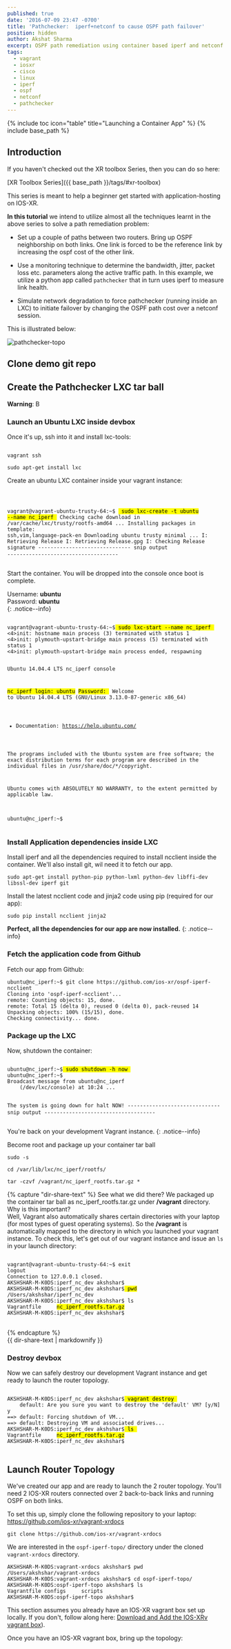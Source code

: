 ```yaml
---
published: true
date: '2016-07-09 23:47 -0700'
title: 'Pathchecker:  iperf+netconf to cause OSPF path failover'
position: hidden
author: Akshat Sharma
excerpt: OSPF path remediation using container based iperf and netconf
tags:
  - vagrant
  - iosxr
  - cisco
  - linux
  - iperf
  - ospf
  - netconf
  - pathchecker
---
```


{% include toc icon="table" title="Launching a Container App" %}
{% include base_path %}
  

## Introduction

If you haven't checked out the XR toolbox Series, then you can do so here:  

>
[XR Toolbox Series]({{ base_path }}/tags/#xr-toolbox)

  
This series is meant to help a beginner get started with application-hosting on IOS-XR.  
  
  
**In this tutorial** we intend to utilize almost all the techniques learnt in the above series to solve a path remediation problem:  
  
*  Set up a couple of paths between two routers. Bring up OSPF neighborship on both links. One link is forced to be the reference link by increasing the ospf cost of the other link.

*  Use a monitoring technique to determine the bandwidth, jitter, packet loss etc. parameters along the active traffic path. In this example, we utilize a python app called `pathchecker` that in turn uses iperf to measure link health.  

*  Simulate network degradation to force pathchecker (running inside an LXC) to initiate failover by changing the OSPF path cost over a netconf session.  

This is illustrated below:  

![pathchecker-topo](https://xrdocs.github.io/xrdocs-images/assets/images/ospf-iperf-ncclient.png)


## Clone demo git repo  



## Create the Pathchecker LXC tar ball  

**Warning**: B

### Launch an Ubuntu LXC inside devbox

Once it's up, ssh into it and install lxc-tools:  

```shell

vagrant ssh

sudo apt-get install lxc 

```  

Create  an ubuntu LXC container inside your vagrant instance:  


<div class="highlighter-rouge">
<pre class="highlight">
<code>

vagrant@vagrant-ubuntu-trusty-64:~$ <mark> sudo lxc-create -t ubuntu --name nc_iperf </mark>
Checking cache download in /var/cache/lxc/trusty/rootfs-amd64 ... 
Installing packages in template: ssh,vim,language-pack-en
Downloading ubuntu trusty minimal ...
I: Retrieving Release 
I: Retrieving Release.gpg 
I: Checking Release signature
------------------------------ snip output ------------------------------------
</code>
</pre>
</div> 


Start the container. You will be dropped into the console once boot is complete.  
  
Username:  **ubuntu**  
Password:  **ubuntu**  
{: .notice--info}  


<div class="highlighter-rouge">
<pre class="highlight">
<code>
vagrant@vagrant-ubuntu-trusty-64:~$<mark> sudo lxc-start --name nc_iperf </mark>
&lt;4&gt;init: hostname main process (3) terminated with status 1
&lt;4&gt;init: plymouth-upstart-bridge main process (5) terminated with status 1
&lt;4&gt;init: plymouth-upstart-bridge main process ended, respawning


Ubuntu 14.04.4 LTS nc_iperf console

<mark>nc_iperf login: ubuntu</mark>
<mark>Password:      </mark>
Welcome to Ubuntu 14.04.4 LTS (GNU/Linux 3.13.0-87-generic x86_64)

 * Documentation:  https://help.ubuntu.com/

The programs included with the Ubuntu system are free software;
the exact distribution terms for each program are described in the
individual files in /usr/share/doc/*/copyright.

Ubuntu comes with ABSOLUTELY NO WARRANTY, to the extent permitted by
applicable law.

ubuntu@nc_iperf:~$ 
</code>
</pre>
</div> 


### Install Application dependencies inside LXC

Install iperf and all the dependencies required to install ncclient inside the container. We'll also install git, wil need it to fetch our app.  

```shell
sudo apt-get install python-pip python-lxml python-dev libffi-dev libssl-dev iperf git
```  

Install the latest ncclient code and jinja2 code using pip (required for our app):

```shell
sudo pip install ncclient jinja2

```

**Perfect, all the dependencies for our app are now installed.**
{: .notice--info}  

### Fetch the application code from Github
Fetch our app from Github:  

```shell
ubuntu@nc_iperf:~$ git clone https://github.com/ios-xr/ospf-iperf-ncclient
Cloning into 'ospf-iperf-ncclient'...
remote: Counting objects: 15, done.
remote: Total 15 (delta 0), reused 0 (delta 0), pack-reused 14
Unpacking objects: 100% (15/15), done.
Checking connectivity... done.
```

### Package up the LXC   

Now, shutdown the container:  


<div class="highlighter-rouge">
<pre class="highlight">
<code>
ubuntu@nc_iperf:~$<mark> sudo shutdown -h now </mark>
ubuntu@nc_iperf:~$ 
Broadcast message from ubuntu@nc_iperf
	(/dev/lxc/console) at 10:24 ...

The system is going down for halt NOW!
------------------------------ snip output ------------------------------------
</code>
</pre>
</div> 


You're back on your development Vagrant instance. 
{: .notice--info}  


Become root and package up your container tar ball

```shell
sudo -s

cd /var/lib/lxc/nc_iperf/rootfs/

tar -czvf /vagrant/nc_iperf_rootfs.tar.gz *

```

{% capture "dir-share-text" %}
See what we did there? We packaged up the container tar ball as nc_iperf_rootfs.tar.gz under **/vagrant** directory. Why is this important?  
Well, Vagrant also automatically shares certain directories with your laptop (for most types of guest operating systems). So the **/vagrant** is automatically mapped to the directory in which you launched your vagrant instance. To check this, let's get out of our vagrant instance and issue an `ls` in your launch directory:  
<div class="highlighter-rouge">
<pre class="highlight">
<code>
vagrant@vagrant-ubuntu-trusty-64:~$ exit
logout
Connection to 127.0.0.1 closed.
AKSHSHAR-M-K0DS:iperf_nc_dev akshshar$ 
AKSHSHAR-M-K0DS:iperf_nc_dev akshshar$<mark> pwd</mark>
/Users/akshshar/iperf_nc_dev
AKSHSHAR-M-K0DS:iperf_nc_dev akshshar$ ls
Vagrantfile		<mark>nc_iperf_rootfs.tar.gz</mark>
AKSHSHAR-M-K0DS:iperf_nc_dev akshshar$ 
</code>
</pre>
</div> 
{% endcapture %}

<div class="notice--warning">
  {{ dir-share-text | markdownify }}
</div> 


### Destroy devbox

Now we can safely destroy our development Vagrant instance and get ready to launch the router topology.  

<div class="highlighter-rouge">
<pre class="highlight">
<code>
AKSHSHAR-M-K0DS:iperf_nc_dev akshshar$<mark> vagrant destroy </mark>
    default: Are you sure you want to destroy the 'default' VM? [y/N] y
==> default: Forcing shutdown of VM...
==> default: Destroying VM and associated drives...
AKSHSHAR-M-K0DS:iperf_nc_dev akshshar$<mark> ls </mark>
Vagrantfile		<mark>nc_iperf_rootfs.tar.gz</mark>
AKSHSHAR-M-K0DS:iperf_nc_dev akshshar$ 
</code>
</pre>
</div>   



## Launch Router Topology

We've created our app and are ready to launch the 2 router topology. You'll need 2 IOS-XR routers connected over 2 back-to-back links and running OSPF on both links.  

  
To set this up, simply clone the following repository to your laptop:    
<https://github.com/ios-xr/vagrant-xrdocs>

```shell
git clone https://github.com/ios-xr/vagrant-xrdocs  

```  

We are interested in the `ospf-iperf-topo/` directory under the cloned `vagrant-xrdocs` directory.   

```shell
AKSHSHAR-M-K0DS:vagrant-xrdocs akshshar$ pwd
/Users/akshshar/vagrant-xrdocs
AKSHSHAR-M-K0DS:vagrant-xrdocs akshshar$ cd ospf-iperf-topo/
AKSHSHAR-M-K0DS:ospf-iperf-topo akshshar$ ls
Vagrantfile	configs		scripts
AKSHSHAR-M-K0DS:ospf-iperf-topo akshshar$   
```  

This section assumes you already have an IOS-XR vagrant box set up locally. If you don't, follow along here: 
[Download and Add the IOS-XRv vagrant box](https://xrdocs.github.io/application-hosting/tutorials/iosxr-vagrant-quickstart#download-and-add-the-ios-xrv-vagrant-box)).  
  
Once you have an IOS-XR vagrant box, bring up the topology:  

<div class="highlighter-rouge">
<pre class="highlight">
<code>
  
</code>
</pre>
</div>
